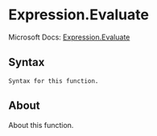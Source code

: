 ---
---

# Expression.Evaluate

Microsoft Docs: [Expression.Evaluate](https://docs.microsoft.com/en-us/powerquery-m/expression-evaluate)

## Syntax

```powerquery-m
Syntax for this function.
```

## About

About this function.

